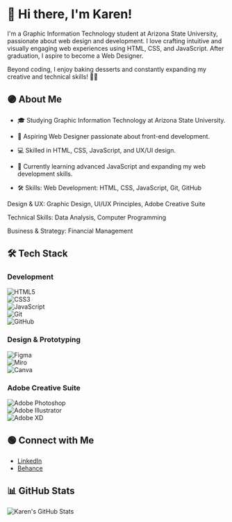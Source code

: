 # 👋 Hi there, I'm Karen!

I'm a Graphic Information Technology student at Arizona State University, passionate about web design and development. I love crafting intuitive and visually engaging web experiences using HTML, CSS, and JavaScript. After graduation, I aspire to become a Web Designer.

Beyond coding, I enjoy baking desserts and constantly expanding my creative and technical skills! 🍪✨
## 🟣 About Me

- 🎓 Studying Graphic Information Technology at Arizona State University.

- 💼 Aspiring Web Designer passionate about front-end development.

- 💻 Skilled in HTML, CSS, JavaScript, and UX/UI design.

- 🌱 Currently learning advanced JavaScript and expanding my web development skills.

- 🛠️ Skills: 
Web Development: HTML, CSS, JavaScript, Git, GitHub

Design & UX: Graphic Design, UI/UX Principles, Adobe Creative Suite

Technical Skills: Data Analysis, Computer Programming

Business & Strategy: Financial Management


## 🛠 **Tech Stack**  

### **Development**  
![HTML5](https://img.icons8.com/color/48/000000/html-5.png)  
![CSS3](https://img.icons8.com/color/48/000000/css3.png)  
![JavaScript](https://img.icons8.com/color/48/000000/javascript.png)  
![Git](https://img.icons8.com/color/48/000000/git.png)  
![GitHub](https://img.icons8.com/fluent/48/000000/github.png)  

### **Design & Prototyping**  
![Figma](https://img.icons8.com/color/48/000000/figma.png)  
![Miro](https://img.shields.io/badge/Miro-FFD02F?style=for-the-badge&logo=Miro&logoColor=000)  
![Canva](https://img.icons8.com/color/48/000000/canva.png)  

### **Adobe Creative Suite**  
![Adobe Photoshop](https://img.icons8.com/color/48/000000/adobe-photoshop.png)  
![Adobe Illustrator](https://img.icons8.com/color/48/000000/adobe-illustrator.png)  
![Adobe XD](https://img.icons8.com/color/48/000000/adobe-xd.png)  

## 🟢 Connect with Me

- [LinkedIn](https://www.linkedin.com/in/karen-vasquezc/)
- [Behance](https://www.behance.net/karenvasquez12)

## 📊 GitHub Stats

![Karen's GitHub Stats](https://github-readme-stats.vercel.app/api?username=YourGitHubUsername&show_icons=true&theme=radical)

